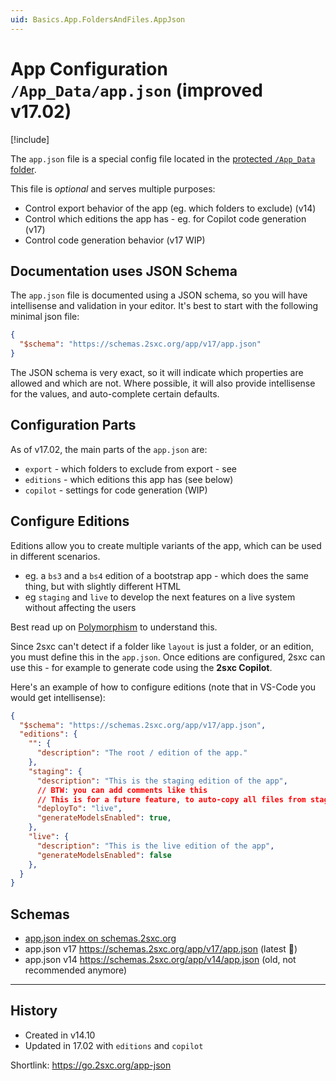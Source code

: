 ```yaml
---
uid: Basics.App.FoldersAndFiles.AppJson
---
```


# App Configuration `/App_Data/app.json` (improved v17.02)

[!include[](~/pages/basics/stack/_shared-float-summary.md)]
<style>
  .context-box-summary .data-all,
  { visibility: visible; }
</style>

The `app.json` file is a special config file located in the [protected `/App_Data` folder](xref:Basics.App.FoldersAndFiles.FolderAppData).

This file is _optional_ and serves multiple purposes:

* Control export behavior of the app (eg. which folders to exclude) (v14)
* Control which editions the app has - eg. for Copilot code generation (v17)
* Control code generation behavior (v17 WIP)

## Documentation uses JSON Schema

The `app.json` file is documented using a JSON schema, so you will have intellisense and validation in your editor.
It's best to start with the following minimal json file:

```json
{
  "$schema": "https://schemas.2sxc.org/app/v17/app.json"
}
```

The JSON schema is very exact, so it will indicate which properties are allowed and which are not.
Where possible, it will also provide intellisense for the values, and auto-complete certain defaults.

## Configuration Parts

As of v17.02, the main parts of the `app.json` are:

* `export` - which folders to exclude from export - see [](xref:Basics.App.ExportImport.App.Json)
* `editions` - which editions this app has (see below)
* `copilot` - settings for code generation (WIP)

## Configure Editions

Editions allow you to create multiple variants of the app, which can be used in different scenarios.

* eg. a `bs3` and a `bs4` edition of a bootstrap app - which does the same thing, but with slightly different HTML
* eg `staging` and `live` to develop the next features on a live system without affecting the users

Best read up on [Polymorphism](xref:Basics.Polymorphism.Index) to understand this.

Since 2sxc can't detect if a folder like `layout` is just a folder, or an edition, you must define this in the `app.json`.
Once editions are configured, 2sxc can use this - for example to generate code using the **2sxc Copilot**.

Here's an example of how to configure editions (note that in VS-Code you would get intellisense):

```json
{
  "$schema": "https://schemas.2sxc.org/app/v17/app.json",
  "editions": {
    "": {
      "description": "The root / edition of the app."
    },
    "staging": {
      "description": "This is the staging edition of the app",
      // BTW: you can add comments like this
      // This is for a future feature, to auto-copy all files from staging to live
      "deployTo": "live",
      "generateModelsEnabled": true,
    },
    "live": {
      "description": "This is the live edition of the app",
      "generateModelsEnabled": false
    },
  }
}
```


## Schemas

* [app.json index on schemas.2sxc.org](https://schemas.2sxc.org/app/)
* app.json v17 <https://schemas.2sxc.org/app/v17/app.json> (latest 🌟)
* app.json v14 <https://schemas.2sxc.org/app/v14/app.json> (old, not recommended anymore)

---

## History

* Created in v14.10
* Updated in 17.02 with `editions` and `copilot`

Shortlink: <https://go.2sxc.org/app-json>
